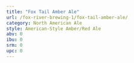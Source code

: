 ```yaml
---
title: "Fox Tail Amber Ale"
url: /fox-river-brewing-1/fox-tail-amber-ale/
category: North American Ale
style: American-Style Amber/Red Ale
abv: 0
ibu: 0
srm: 0
upc: 0
---
```


